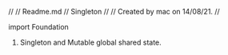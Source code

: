 //
//  Readme.md
//  Singleton
//
//  Created by mac on 14/08/21.
//

import Foundation

1. Singleton and Mutable global shared state.


